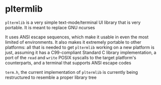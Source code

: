 # pltermlib
`pltermlib` is a very simple text-mode/terminal UI library that is very
portable. It is meant to replace GNU ncurses

It uses ANSI escape sequences, which make it usable in even the most limited of
environments. It also makes it extremely portable to other platforms: all that
is needed to get `pltermlib` working on a new platform is just, assuming it has
a C99-compliant Standard C library implementation, a port of the `read` and
`write` POSIX syscalls to the target platform's counterparts, and a terminal
that supports ANSI escape codes

`term.h`, the current implementation of `pltermlib` is currently being 
restructured to resemble a proper library tree
